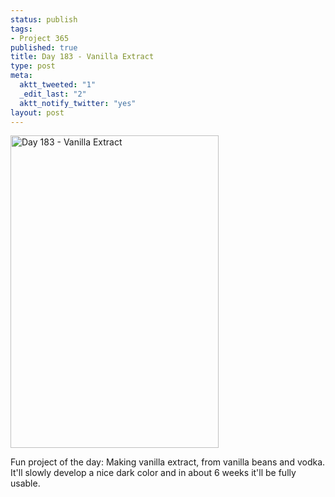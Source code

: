 ```yaml
--- 
status: publish
tags: 
- Project 365
published: true
title: Day 183 - Vanilla Extract
type: post
meta: 
  aktt_tweeted: "1"
  _edit_last: "2"
  aktt_notify_twitter: "yes"
layout: post
---
```

<a href="http://www.flickr.com/photos/freeed/5896069486/" title="Day 183 - Vanilla Extract by Fred​, on Flickr"><img src="http://farm6.static.flickr.com/5077/5896069486_29d015facc.jpg" width="333" height="500" alt="Day 183 - Vanilla Extract"/></a>

Fun project of the day: Making vanilla extract, from vanilla beans and vodka. It'll slowly develop a nice dark color and in about 6 weeks it'll be fully usable.
